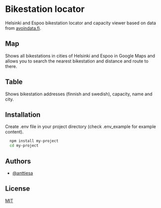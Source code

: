 
# Bikestation locator

Helsinki and Espoo bikestation locator and capacity viewer based on data from [avoindata.fi](https://www.avoindata.fi/data/fi/dataset/hsl-n-kaupunkipyoraasemat).

## Map

Shows all bikestations in cities of Helsinki and Espoo in Google Maps and allows you to 
search the nearest bikestation and distance and route to there.

## Table

Shows bikestation addresses (finnish and swedish), capacity, name and city.



## Installation

Create .env file in your project directory (check .env_example for example content).

```bash
  npm install my-project
  cd my-project
```
    
## Authors

- [@anttiesa](https://www.github.com/anttiesa)

  
## License

[MIT](https://choosealicense.com/licenses/mit/)

  